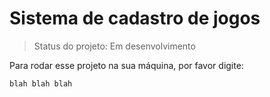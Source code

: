 <h1> Sistema de cadastro de jogos </h1>

> Status do projeto: Em desenvolvimento

Para rodar esse projeto na sua máquina, por favor digite:

```
blah blah blah
```
